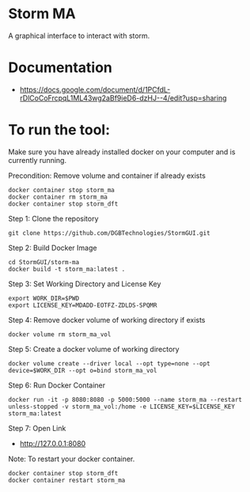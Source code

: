 # Storm MA

A graphical interface to interact with storm. 

# Documentation

- https://docs.google.com/document/d/1PCfdL-rDlCoCoFrcpqL1ML43wg2aBf9ieD6-dzHJ--4/edit?usp=sharing

# To run the tool:

Make sure you have already installed docker on your computer and is currently running. 

Precondition: Remove volume and container if already exists

```
docker container stop storm_ma
docker container rm storm_ma
docker container stop storm_dft
```

Step 1: Clone the repository

```
git clone https://github.com/DGBTechnologies/StormGUI.git
```

Step 2: Build Docker Image

```
cd StormGUI/storm-ma 
docker build -t storm_ma:latest .
```

Step 3: Set Working Directory and License Key

```
export WORK_DIR=$PWD
export LICENSE_KEY=MDADD-EOTFZ-ZDLDS-SPQMR
```


Step 4: Remove docker volume of working directory if exists

```
docker volume rm storm_ma_vol
```



Step 5: Create a docker volume  of working directory

```
docker volume create --driver local --opt type=none --opt device=$WORK_DIR --opt o=bind storm_ma_vol
```


Step 6: Run Docker Container

```
docker run -it -p 8080:8080 -p 5000:5000 --name storm_ma --restart unless-stopped -v storm_ma_vol:/home -e LICENSE_KEY=$LICENSE_KEY storm_ma:latest
```

Step 7: Open Link 

- http://127.0.0.1:8080



Note: To restart your docker container.

```
docker container stop storm_dft
docker container restart storm_ma
```

